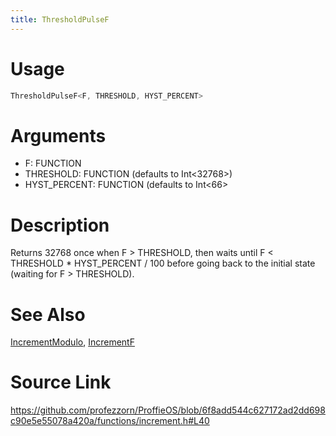 ```yaml
---
title: ThresholdPulseF
---
```


# Usage
```cpp
ThresholdPulseF<F, THRESHOLD, HYST_PERCENT>
```

# Arguments
 * F: FUNCTION
 * THRESHOLD: FUNCTION (defaults to Int<32768>)
 * HYST_PERCENT: FUNCTION (defaults to Int<66>

# Description
Returns 32768 once when F > THRESHOLD, then waits until
F < THRESHOLD * HYST_PERCENT / 100 before going back
to the initial state (waiting for F > THRESHOLD).

# See Also
[IncrementModulo](/config/functions/IncrementModulo.html), [IncrementF](/config/functions/IncrementF.html)

# Source Link
https://github.com/profezzorn/ProffieOS/blob/6f8add544c627172ad2dd698c90e5e55078a420a/functions/increment.h#L40
